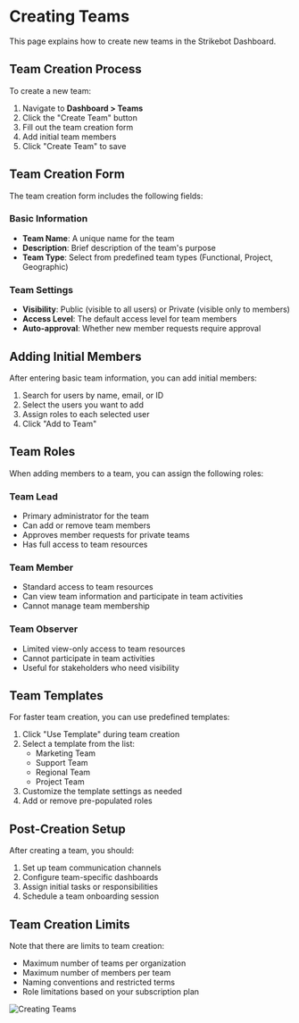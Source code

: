 # Creating Teams

This page explains how to create new teams in the Strikebot Dashboard.

## Team Creation Process

To create a new team:

1. Navigate to **Dashboard > Teams**
2. Click the "Create Team" button
3. Fill out the team creation form
4. Add initial team members
5. Click "Create Team" to save

## Team Creation Form

The team creation form includes the following fields:

### Basic Information
- **Team Name**: A unique name for the team
- **Description**: Brief description of the team's purpose
- **Team Type**: Select from predefined team types (Functional, Project, Geographic)

### Team Settings
- **Visibility**: Public (visible to all users) or Private (visible only to members)
- **Access Level**: The default access level for team members
- **Auto-approval**: Whether new member requests require approval

## Adding Initial Members

After entering basic team information, you can add initial members:

1. Search for users by name, email, or ID
2. Select the users you want to add
3. Assign roles to each selected user
4. Click "Add to Team"

## Team Roles

When adding members to a team, you can assign the following roles:

### Team Lead
- Primary administrator for the team
- Can add or remove team members
- Approves member requests for private teams
- Has full access to team resources

### Team Member
- Standard access to team resources
- Can view team information and participate in team activities
- Cannot manage team membership

### Team Observer
- Limited view-only access to team resources
- Cannot participate in team activities
- Useful for stakeholders who need visibility

## Team Templates

For faster team creation, you can use predefined templates:

1. Click "Use Template" during team creation
2. Select a template from the list:
   - Marketing Team
   - Support Team
   - Regional Team
   - Project Team
3. Customize the template settings as needed
4. Add or remove pre-populated roles

## Post-Creation Setup

After creating a team, you should:

1. Set up team communication channels
2. Configure team-specific dashboards
3. Assign initial tasks or responsibilities
4. Schedule a team onboarding session

## Team Creation Limits

Note that there are limits to team creation:

- Maximum number of teams per organization
- Maximum number of members per team
- Naming conventions and restricted terms
- Role limitations based on your subscription plan

![Creating Teams](../assets/images/creating-teams.png)
